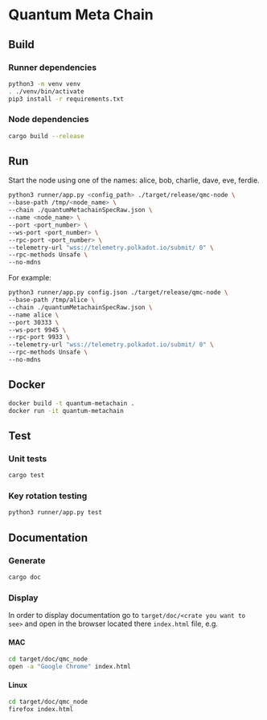 # Quantum Meta Chain

## Build

### Runner dependencies
```bash
python3 -m venv venv
. ./venv/bin/activate
pip3 install -r requirements.txt
```

### Node dependencies
```bash
cargo build --release
```

## Run

Start the node using one of the names: alice, bob, charlie, dave, eve, ferdie.

```bash
python3 runner/app.py <config_path> ./target/release/qmc-node \
--base-path /tmp/<node_name> \
--chain ./quantumMetachainSpecRaw.json \
--name <node_name> \
--port <port_number> \
--ws-port <port_number> \
--rpc-port <port_number> \
--telemetry-url "wss://telemetry.polkadot.io/submit/ 0" \
--rpc-methods Unsafe \
--no-mdns
```

For example:

```bash
python3 runner/app.py config.json ./target/release/qmc-node \
--base-path /tmp/alice \
--chain ./quantumMetachainSpecRaw.json \
--name alice \
--port 30333 \
--ws-port 9945 \
--rpc-port 9933 \
--telemetry-url "wss://telemetry.polkadot.io/submit/ 0" \
--rpc-methods Unsafe \
--no-mdns
```

## Docker

```bash
docker build -t quantum-metachain .
docker run -it quantum-metachain
```

## Test

### Unit tests

```bash
cargo test
```

### Key rotation testing

```bash
python3 runner/app.py test
```

## Documentation

### Generate

```bash
cargo doc
```

### Display

In order to display documentation go to `target/doc/<crate you want to see>` and open in the browser located there `index.html` file, e.g.

#### MAC

```bash
cd target/doc/qmc_node
open -a "Google Chrome" index.html
```

#### Linux

```bash
cd target/doc/qmc_node
firefox index.html
```
